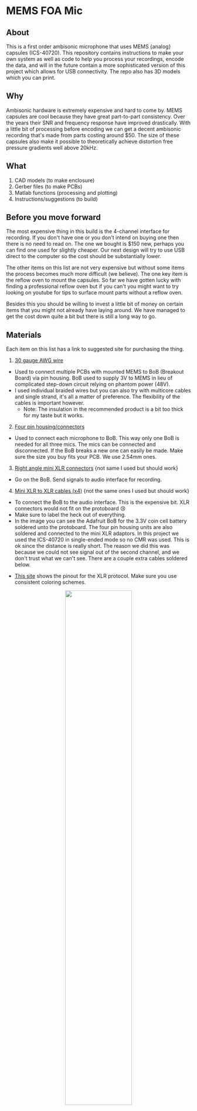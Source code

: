 # MEMS FOA Mic

## About
This is a first order ambisonic microphone that uses MEMS {analog} capsules (ICS-40720). This repository contains instructions to make your own system as well as code to help you process your recordings, encode the data, and will in the future contain a more sophisticated version of this project which allows for USB connectivity. The repo also has 3D models which you can print.

## Why

Ambisonic hardware is extremely expensive and hard to come by. MEMS capsules are cool because they have great part-to-part consistency. Over the years their SNR and frequency response have improved drastically. With a little bit of processing before encoding we can get a decent ambisonic recording that's made from parts costing around $50. The size of these capsules also make it possible to theoretically achieve distortion free pressure gradients well above 20kHz.

## What

1. CAD models (to make enclosure)
2. Gerber files (to make PCBs)
3. Matlab functions (processing and plotting)
4. Instructions/suggestions (to build)

## Before you move forward

The most expensive thing in this build is the 4-channel interface for recording. If you don't have one or you don't intend on buying one then there is no need to read on. The one we bought is $150 new, perhaps you can find one used for slightly cheaper. Our next design will try to use USB direct to the computer so the cost should be substantially lower.

The other items on this list are not very expensive but without some items the process becomes much more difficult (we believe). The one key item is the reflow oven to mount the capsules. So far we have gotten lucky with finding a professional reflow oven but if you can't you might want to try looking on youtube for tips to surface mount parts without a reflow oven.

Besides this you should be willing to invest a little bit of money on certain items that you might not already have laying around. We have managed to get the cost down quite a bit but there is still a long way to go.

## Materials

Each item on this list has a link to suggested site for purchasing the thing.

1. [30 gauge AWG wire](https://www.amazon.com/StrivedayTM-Flexible-Silicone-electronic-electrics/dp/B01KQ2JNLI/ref=sr_1_1_sspa?keywords=30+awg&qid=1556571822&s=gateway&sr=8-1-spons&psc=1)
  * Used to connect multiple PCBs with mounted MEMS to BoB (Breakout Board) via pin housing. BoB used to supply 3V to MEMS in lieu of complicated step-down circuit relying on phantom power (48V).
  * I used individual braided wires but you can also try with multicore cables and single strand, it's all a matter of preference. The flexibility of the cables is important however.
    * Note: The insulation in the recommended product is a bit too thick for my taste but it works.
2. [Four pin housing/connectors](https://www.amazon.com/OCR-Connector-Housing-Assortment-640Pcs-Set/dp/B071JLCFT6/ref=sr_1_1_sspa?keywords=housing+connectors&qid=1556571909&s=gateway&sr=8-1-spons&psc=1)
  * Used to connect each microphone to BoB. This way only one BoB is needed for all three mics. The mics can be connected and disconnected. If the BoB breaks a new one can easily be made. Make sure the size you buy fits your PCB. We use 2.54mm ones.
3. [Right angle mini XLR connectors](https://www.mouser.com/ProductDetail/Switchcraft/TRAPC3MX?qs=sGAEpiMZZMv0W4pxf2HiV8A0R3F5127qpI46s22ojyQ%3D) {not same I used but should work}
  * Go on the BoB. Send signals to audio interface for recording.
4. [Mini XLR to XLR cables (x4)](https://www.amazon.com/dp/B07GMF5JVY/ref=sspa_dk_detail_0?psc=1&pd_rd_i=B07GMF5JVY&pd_rd_w=LiEZH&pf_rd_p=8a8f3917-7900-4ce8-ad90-adf0d53c0985&pd_rd_wg=OUh9o&pf_rd_r=WG689DARFN3HMFGHV3NJ&pd_rd_r=9c7e717b-6ac3-11e9-b12e-253105b62179) {not the same ones I used but should work}
  * To connect the BoB to the audio interface. This is the expensive bit. XLR connectors would not fit on the protoboard 😢
  * Make sure to label the heck out of everything.
  * In the image you can see the Adafruit BoB for the 3.3V coin cell battery soldered unto the protoboard. The four pin housing units are also soldered and connected to the mini XLR adaptors. In this project we used the ICS-40720 in single-ended mode so no CMR was used. This is ok since the distance is really short. The reason we did this was because we could not see signal out of the second channel, and we don't trust what we can't see. There are a couple extra cables soldered below.

  <!-- ![BoB](img/BoB.JPG) -->

  * [This site](http://www.clarkwire.com/pinoutxlrbalanced.htm) shows the pinout for the XLR protocol. Make sure you use consistent coloring schemes.

  <p align="center">
    <img width="60%" height="60%" src="img/BoB.JPG">
  </p>

5. [3V coin cell BoB from Adafruit + headers.](https://www.adafruit.com/product/1870?gclid=CjwKCAjwwZrmBRA7EiwA4iMzBP3FB21Aru9Q0nQUxxH0qUOuSwB5bc1OHON3UCgyggRGDbX4wH-0ExoCb90QAvD_BwE)
  * Naturally you'll want some batteries as well. You can buy these anywhere, they are fairly ubiquitous. They are called CR2032's.
  * The adafruit BoB was soldered to the protoboard.
  * In the future we want to make our own custom board.
6. [A standard double-sided PCB to mount the coin cell BoB](https://www.amazon.com/Gikfun-Solder-able-Breadboard-Plated-Arduino/dp/B071R3BFNL/ref=sr_1_4?keywords=protoboard&qid=1556572543&s=gateway&sr=8-4)
  * I ended up buying a "proto-board" since I'm a newby. That way you can build your circuit on a breadboard and then just replicate it exactly as is on the PCB.
7. [A four channel audio interface](https://www.sweetwater.com/store/detail/UMC404HD--behringer-u-phoria-umc404hd-usb-audio-interface)
  * I bought a Behringer U-Phoria UMC404HD for $150. The only problem is that the knobs for the gain are analog, if you can get a cheap one with digital gain control that'd be better.
  * Make sure to never turn on phantom power, I am not sure what happens but I don't want to find out.
8. [The PCB files we are using](https://github.com/gzalles/MEMS_FOA_Mic/tree/master/pcb) + [online service to produce them](https://jlcpcb.com/) (these are very small I doubt a DIY mill can do it).
  * Download them from this repo and send them to your service of choice. There are services that do the assembly for you but those can be very expensive. Part of the fun is mounting these but if you can't I might be able to send you some. Ask me to put my product on Tindie so you can buy these. It should only be like $5...
  * We recommend [this service](https://jlcpcb.com/quote), they will send you the boards but you'll still likely want to assemble yourself.
9. [Some MEMS IC40720](https://www.digikey.com/product-detail/en/tdk-invensense/ICS-40720/1428-1120-1-ND/6148222)
  * Download the data-sheet to get the heat profile for the reflow oven.
  * Apply the paste to the PCBs and use tweezers to gently lay the capsules on, don't press down, the heat from the oven should take care of everything.
  * Again, look on youtube for alternate reflow solutions. There are a myriad of videos of inventive people surface mounting without reflow ovens.
10. [Solder paste](https://www.amazon.com/Clean-Lead-Solder-Paste-Grams/dp/B017RTTR14/ref=asc_df_B017RTTR14/?tag=hyprod-20&linkCode=df0&hvadid=312039830589&hvpos=1o1&hvnetw=g&hvrand=7899694229947333250&hvpone=&hvptwo=&hvqmt=&hvdev=c&hvdvcmdl=&hvlocint=&hvlocphy=9053667&hvtargid=pla-845853512152&psc=1&tag=&ref=&adgrpid=63202739518&hvpone=&hvptwo=&hvadid=312039830589&hvpos=1o1&hvnetw=g&hvrand=7899694229947333250&hvqmt=&hvdev=c&hvdvcmdl=&hvlocint=&hvlocphy=9053667&hvtargid=pla-845853512152)
  * Used to surface mount the capsules unto the PCBs.
  * Careful, this can be toxic. Work in a well ventilated area.
11. [A reflow oven or home solution to surface mounting](https://www.manncorp.com/reflow-ovens-bench-top-mc-301.html) {search for one at your university}
  * Note: unfortunately these are very hard to mount since the pads are not exposed during soldering. The best way to do it without a reflow oven is with an electric hot plate (as far as I know, have not tried it yet).
  * Some known solutions include: hot plates, DIY reflow ovens made from convection ovens and heat guns (that last one might be tricky for this).
12. [A soldering station + solder](https://www.amazon.com/Soldering-Electronics-Adjustable-Temperature-Desoldering/dp/B06XFT1TPJ/ref=asc_df_B06XFT1TPJ/?tag=hyprod-20&linkCode=df0&hvadid=312111858656&hvpos=1o1&hvnetw=g&hvrand=4169765281798860709&hvpone=&hvptwo=&hvqmt=&hvdev=c&hvdvcmdl=&hvlocint=&hvlocphy=9053667&hvtargid=pla-571061621463&psc=1).
  * You will use this to solder every component that needs soldering other than the MEMS capsule and the surface mounted capacitor.
  * It helps to have thin solder since the leads can get quite small and the thinner the solder the easier it will melt. Also recommend getting some "helping hands" to prop stuff up.
13. [A 3D printer](https://formlabs.com/3d-printers/form-2/) or a [3D printing service](https://www.3dhubs.com/).
  * The are a ton of services online so if you don't have access to an SLS printer don't sweat. You might need to wait a few days for them to ship you the models however.
  * The better the 3D printer the easier your life. We have tried many different printers some work better than others. Try finding a Form2 3D printer. If you can't then order online. If it's too expensive a cheaper printer will work but it will take some trial and error.
  * [Here is another one](https://www.shapeways.com/). Shapeways actually has educational discounts if you have a .edu email.
14. [A laser cutter](https://www.epiloglaser.com/) or a [laser cutting service](https://make.ponoko.com/)
  * We will use this to make foam rings that keep the PCBs in place.
  * If you need some ask me to mail you some. I will just ask for shipping.
15. [The foam for the rings](https://www.amazon.com/Bulk-Buy-Foamies-10-Pack-1199-21/dp/B00KDMQB4Y/ref=pd_bxgy_201_img_2/147-7770462-0925407?_encoding=UTF8&pd_rd_i=B00KDMQB4Y&pd_rd_r=331578be-6c41-11e9-93e4-9f5b0bbd650f&pd_rd_w=HrmuL&pd_rd_wg=hguFt&pf_rd_p=a2006322-0bc0-4db9-a08e-d168c18ce6f0&pf_rd_r=DBR6TS2W0TAWFFXTYNB8&psc=1&refRID=DBR6TS2W0TAWFFXTYNB8)
  * I bought some 2mm foam from Amazon. Beware when laser cutting. Fumes can be toxic. I am uncertain about the flammability of this material but I’ve laser cut it before successfully. [to do: laser cutter settings]
16. Reaper (free)
  * Best DAW for this kind of work
17. Some free ambisonic software.
18. [0.1uF surface mounted capacitors](https://www.digikey.com/product-detail/en/kemet/C0805C104K5RACTU/399-1170-1-ND/411445) {pretty sure these are the ones}
  * I am pretty sure they are diaelectric so it does not matter which direction you mount them in.

## Instructions

1. Use paste to solder MEMS capsule and capacitor in the reflow oven. Use the spec sheet to get the right heat curve, ensuring that no components are damaged.

2. Solder wires to the PCBS. We recommend having a consistent color code to make things easier. Also, the sound is going to be coming in from the "sound hole" opposite the capsule, so make sure your cables are pointed away.
  * We used this scheme:
    * Black = GRND
    * Red = V
    * White = +
    * Green = -
  * Whatever colors you have just be consistent and keep track of what color you are using for what purpose.


3. Check that the capsules are working by connecting them to a sound card and connecting the voltage leads to the battery. Or use an oscilloscope if you have one, this is generally faster.

4. After the cables have been soldered you have to feed them through the mic housing and careful fit the PCBs inside. It is important to label which capsule is going into what port. You should use tape and a sharpie for this step. The reason for this is that it will be impossible to trace the cables once inside the housing, and we will need to know which cables correspond to which capsule.


5. After that we made a cheap little breakout board that we soldered the signals to and made paths for the battery. It is our little black box were really no magic is happening (laughs). We made it so we can disconnect any capsule that might not be working and can replace it if need be. Getting the XLR pins is a bit tricky too but they have diagram for that online. We used mini XLRs to make the whole thing a bit neater.

6. Connect wires to a breakout board and battery to the circuit.

7. Connect audio signal to mini  XLR cables.

8. Record ambisonics A-format signals.

For even more information, check out our research!

## Code

Syntax highlighting

``` js
nothin to c hear
```


## Links

https://sites.google.com/s/0Bz2vToUDaO82b2thZ1JjelFhYVU/p/0Bz2vToUDaO82UkNDbG9HZGJRdDQ/edit

http://www.creativefieldrecording.com/2017/03/01/explorers-of-ambisonics-introduction/

https://wiki.xiph.org/Ambisonics

https://cm-gitlab.stanford.edu/ambisonics/SpHEAR/

https://en.wikipedia.org/wiki/List_of_Ambisonic_software

https://github.com/greekgoddj/ambisonic-lib


## Images

![Ambi Logo](https://upload.wikimedia.org/wikipedia/en/thumb/f/f6/AmbisonicLogo.svg/1200px-AmbisonicLogo.svg.png)
